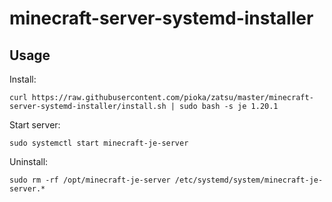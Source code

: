 # minecraft-server-systemd-installer
## Usage
Install:

```shell-session
curl https://raw.githubusercontent.com/pioka/zatsu/master/minecraft-server-systemd-installer/install.sh | sudo bash -s je 1.20.1
```

Start server:

```shell
sudo systemctl start minecraft-je-server
```

Uninstall:
```shell
sudo rm -rf /opt/minecraft-je-server /etc/systemd/system/minecraft-je-server.*
```
